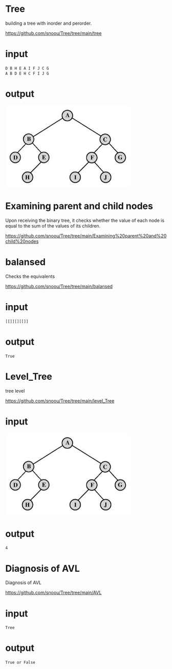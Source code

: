 # Tree
building a tree with inorder and perorder.

https://github.com/snoou/Tree/tree/main/tree

# input
```
D B H E A I F J C G
A B D E H C F I J G
```
# output

![output](https://github.com/snoou/Tree/blob/main/output.png?raw=true)



# Examining parent and child nodes
Upon receiving the binary tree, it checks whether the value of each node is equal to the sum of the values ​​of its children.

https://github.com/snoou/Tree/tree/main/Examining%20parent%20and%20child%20nodes

# balansed 
Checks the equivalents

https://github.com/snoou/Tree/tree/main/balansed

# input 
```
[[]][][[]]
```
# output 
```
True
```

# Level_Tree
tree level 

https://github.com/snoou/Tree/tree/main/level_Tree
# input 

![input](https://github.com/snoou/Tree/blob/main/output.png?raw=true)

# output 
```
4
```

# Diagnosis of AVL
Diagnosis of AVL

https://github.com/snoou/Tree/tree/main/AVL

# input 
```
Tree
```

# output 
```
True or False
```
